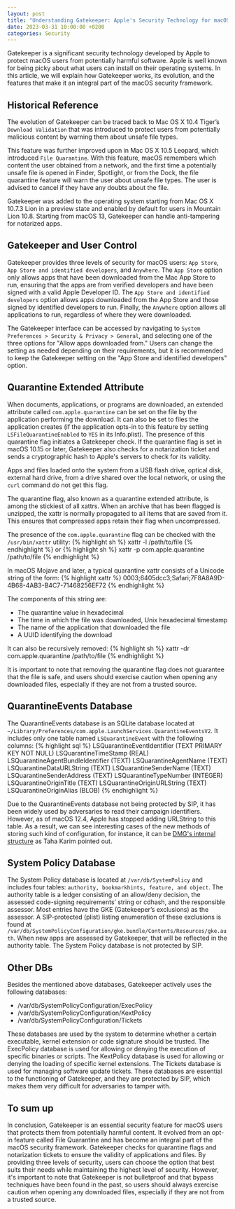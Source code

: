 ```yaml
---
layout: post
title: "Understanding Gatekeeper: Apple's Security Technology for macOS"
date: 2023-03-31 10:00:00 +0200
categories: Security
---
```

Gatekeeper is a significant security technology developed by Apple to protect macOS users from potentially harmful software. Apple is well known for being picky about what users can install on their operating systems. In this article, we will explain how Gatekeeper works, its evolution, and the features that make it an integral part of the macOS security framework.

## Historical Reference

The evolution of Gatekeeper can be traced back to Mac OS X 10.4 Tiger’s `Download Validation` that was introduced to protect users from potentially malicious content by warning them about unsafe file types.

This feature was further improved upon in Mac OS X 10.5 Leopard, which introduced `File Quarantine`. With this feature, macOS remembers which content the user obtained from a network, and the first time a potentially unsafe file is opened in Finder, Spotlight, or from the Dock, the file quarantine feature will warn the user about unsafe file types. The user is advised to cancel if they have any doubts about the file.

Gatekeeper was added to the operating system starting from Mac OS X 10.7.3 Lion in a preview state and enabled by default for users in Mountain Lion 10.8. Starting from macOS 13, Gatekeeper can handle anti-tampering for notarized apps.

## Gatekeeper and User Control

Gatekeeper provides three levels of security for macOS users: `App Store`, `App Store and identified developers`, and `Anywhere`. The `App Store` option only allows apps that have been downloaded from the Mac App Store to run, ensuring that the apps are from verified developers and have been signed with a valid Apple Developer ID. The `App Store and identified developers` option allows apps downloaded from the App Store and those signed by identified developers to run. Finally, the `Anywhere` option allows all applications to run, regardless of where they were downloaded.

The Gatekeeper interface can be accessed by navigating to `System Preferences > Security & Privacy > General`, and selecting one of the three options for "Allow apps downloaded from." Users can change the setting as needed depending on their requirements, but it is recommended to keep the Gatekeeper setting on the "App Store and identified developers" option.

## Quarantine Extended Attribute

When documents, applications, or programs are downloaded, an extended attribute called `com.apple.quarantine` can be set on the file by the application performing the download. It can also be set to files the application creates (if the application opts-in to this feature by setting `LSFileQuarantineEnabled` to `YES` in its Info.plist). The presence of this quarantine flag initiates a Gatekeeper check. If the quarantine flag is set in macOS 10.15 or later, Gatekeeper also checks for a notarization ticket and sends a cryptographic hash to Apple's servers to check for its validity.

Apps and files loaded onto the system from a USB flash drive, optical disk, external hard drive, from a drive shared over the local network, or using the `curl` command do not get this flag.

The quarantine flag, also known as a quarantine extended attribute, is among the stickiest of all xattrs. When an archive that has been flagged is unzipped, the xattr is normally propagated to all items that are saved from it. This ensures that compressed apps retain their flag when uncompressed.

The presence of the `com.apple.quarantine` flag can be checked with the `/usr/bin/xattr` utility:
{% highlight sh %}
xattr -l /path/to/file
{% endhighlight %}
or
{% highlight sh %}
xattr -p com.apple.quarantine /path/to/file
{% endhighlight %}

In macOS Mojave and later, a typical quarantine xattr consists of a Unicode string of the form:
{% highlight xattr %}
0003;6405dcc3;Safari;7F8A8A9D-4B68-4AB3-B4C7-71468256EF72
{% endhighlight %}

The components of this string are:
* The quarantine value in hexadecimal
* The time in which the file was downloaded, Unix hexadecimal timestamp
* The name of the application that downloaded the file
* A UUID identifying the download

It can also be recursively removed:
{% highlight sh %}
xattr -dr com.apple.quarantine /path/to/file
{% endhighlight %}

It is important to note that removing the quarantine flag does not guarantee that the file is safe, and users should exercise caution when opening any downloaded files, especially if they are not from a trusted source.

## QuarantineEvents Database

The QuarantineEvents database is an SQLite database located at `~/Library/Preferences/com.apple.LaunchServices.QuarantineEventsV2`. It includes only one table named `LSQuarantineEvent` with the following columns:
{% highlight sql %}
LSQuarantineEventIdentifier (TEXT PRIMARY KEY NOT NULL)
LSQuarantineTimeStamp (REAL)
LSQuarantineAgentBundleIdentifier (TEXT)
LSQuarantineAgentName (TEXT)
LSQuarantineDataURLString (TEXT)
LSQuarantineSenderName (TEXT)
LSQuarantineSenderAddress (TEXT)
LSQuarantineTypeNumber (INTEGER)
LSQuarantineOriginTitle (TEXT)
LSQuarantineOriginURLString (TEXT)
LSQuarantineOriginAlias (BLOB)
{% endhighlight %}

Due to the QuarantineEvents database not being protected by SIP, it has been widely used by adversaries to read their campaign identifiers. However, as of macOS 12.4, Apple has stopped adding URLString to this table. As a result, we can see interesting cases of the new methods of storing such kind of configuration, for instance, it can be [DMG's internal structure](https://blog.confiant.com/lart-de-l-%C3%A9vasion-how-shlayer-hides-its-configuration-inside-apple-proprietary-dmg-files-73586b6e7f8d) as Taha Karim pointed out.

## System Policy Database

The System Policy database is located at `/var/db/SystemPolicy` and includes four tables: `authority, bookmarkhints, feature, and object`. The authority table is a ledger consisting of an allow/deny decision, the assessed code-signing requirements’ string or cdhash, and the responsible assessor. Most entries have the GKE (Gatekeeper’s exclusions) as the assessor. A SIP-protected (plist) listing enumeration of these exclusions is found at `/var/db/SystemPolicyConfiguration/gke.bundle/Contents/Resources/gke.auth`. When new apps are assessed by Gatekeeper, that will be reflected in the authority table. The System Policy database is not protected by SIP.

## Other DBs

Besides the mentioned above databases, Gatekeeper actively uses the following databases:
* /var/db/SystemPolicyConfiguration/ExecPolicy
* /var/db/SystemPolicyConfiguration/KextPolicy
* /var/db/SystemPolicyConfiguration/Tickets

These databases are used by the system to determine whether a certain executable, kernel extension or code signature should be trusted. The ExecPolicy database is used for allowing or denying the execution of specific binaries or scripts. The KextPolicy database is used for allowing or denying the loading of specific kernel extensions. The Tickets database is used for managing software update tickets. These databases are essential to the functioning of Gatekeeper, and they are protected by SIP, which makes them very difficult for adversaries to tamper with.

## To sum up

In conclusion, Gatekeeper is an essential security feature for macOS users that protects them from potentially harmful content. It evolved from an opt-in feature called File Quarantine and has become an integral part of the macOS security framework. Gatekeeper checks for quarantine flags and notarization tickets to ensure the validity of applications and files. By providing three levels of security, users can choose the option that best suits their needs while maintaining the highest level of security. However, it's important to note that Gatekeeper is not bulletproof and that bypass techniques have been found in the past, so users should always exercise caution when opening any downloaded files, especially if they are not from a trusted source.
